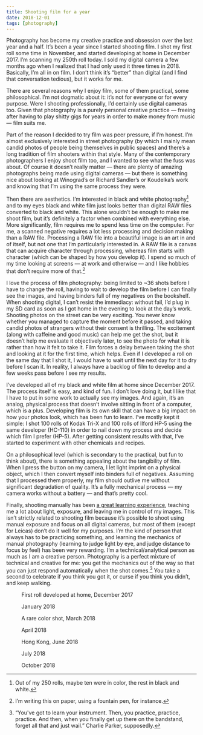 ```yaml
---
title: Shooting film for a year
date: 2018-12-01
tags: [photography]
---
```

Photography has become my creative practice and obsession over the last year
and a half. It’s been a year since I started shooting
film. I shot my first roll some time in November, and started developing at
home in December 2017. I’m scanning my 250th roll today. I sold my digital
camera a few months ago when I realized that I had only used it three times in
2018. Basically, I’m all in on film. I don’t think it’s “better” than digital
(and I find that conversation tedious), but it works for me.

There are several reasons why I enjoy film, some of them practical, some
philosophical. I’m not dogmatic about it: it’s not for everyone or for
every purpose. Were I shooting professionally, I’d certainly use digital
cameras too. Given that photography is a purely personal creative
practice — freeing after having to play shitty gigs for years in order to
make money from music — film suits me.

Part of the reason I decided to try film was peer pressure, if I’m
honest. I’m almost exclusively interested in street photography (by which
I mainly mean candid photos of people being themselves in public
spaces) and there’s a long tradition of film shooters within that
style. Many of the contemporary photographers I enjoy shoot film too, and
I wanted to see what the fuss was about. Of course it doesn’t really
matter — there are plenty of amazing photographs being made using digital
cameras — but there is something nice about looking at Winograd’s or
Richard Sandler’s or Koudelka’s work and knowing that I’m using the same
process they were. 

Then there are aesthetics. I’m interested in black and white
photography[^1] and to my eyes black and white film just looks better
than digital RAW files converted to black and white. This alone
wouldn’t be enough to make me shoot film, but it’s definitely a factor
when combined with everything else. More significantly, film requires me
to spend less time on the computer. For me, a scanned negative requires
a lot less processing and decision making than a RAW file. Processing
a RAW file into a beautiful image is an art in and of itself, but not one
that I’m particularly interested in. A RAW file is a canvas that can
acquire character through processing, whereas film starts with character
(which can be shaped by how you develop it). I spend so much of my time
looking at screens — at work and otherwise — and I like hobbies that
don’t require more of that.[^2]

I love the process of film photography: being limited to ~36 shots before
I have to change the roll, having to wait to develop the film before
I can finally see the images,  and having binders full of my negatives on
the bookshelf. When shooting digital, I can’t resist the immediacy:
without fail, I’d plug in my SD card as soon as I got home in the evening
to look at the day’s work. Shooting photos on the street can be very
exciting. You never know whether you managed to capture the moment before
it passed, and taking candid photos of strangers without their consent is
thrilling. The excitement  (along with caffeine and good music) can help
me get the shot, but it doesn’t help me evaluate it objectively later, to
see the photo for what it is rather than how it felt to take it. Film
forces a delay between taking the shot and looking at it for the first
time, which helps. Even if I developed a roll on the same day that I shot
it, I would have to wait until the next day for it to dry before I scan
it. In reality, I always have a backlog of film to develop and a few
weeks pass before I see my results. 

I’ve developed all of my black and white film at home since December
2017. The process itself is easy, and kind of fun. I don’t love doing it,
but I like that I have to put in some work to actually see my
images. And again, it’s an analog, physical process that doesn’t
involve sitting in front of a computer, which is a plus. Developing
film is its own skill that can have a big impact on how your photos
look, which has been fun to learn. I’ve mostly kept it simple:
I shot 100 rolls of Kodak Tri-X and 100 rolls of Ilford HP-5 using
the same developer (HC-110) in order to nail down my process and
decide which film I prefer (HP-5). After getting consistent results
with that, I’ve started to experiment with other chemicals and
recipes.

On a philosophical level (which is secondary to the practical, but
fun to think about), there is something appealing about the
tangibility of film. When I press the button on my camera, I let
light imprint on a physical object, which I then convert myself
into binders full of negatives. Assuming that I processed them
properly, my film should outlive me without significant degradation
of quality. It’s a fully mechanical process — my camera works
without a battery — and that’s pretty cool. 

Finally, shooting manually has been [a great learning
experience](https://theonlinephotographer.typepad.com/the_online_photographer/2009/05/a-leica-year.html), teaching
me a lot about light, exposure, and leaving me in control of my
images. This isn’t strictly related to shooting film because it’s
possible to shoot using manual exposure and focus on all digital
cameras, but most of them (except for Leicas) don’t do it well for
my purposes. I’m the kind of person that always has to be
practicing something, and learning the mechanics of manual
photography (learning to judge light by eye, and judge distance to
focus by feel) has been very rewarding. I’m a technical/analytical
person as much as I am a creative person. Photography is a perfect
mixture of technical and creative for me: you get the mechanics out
of the way so that you can just respond  automatically when the
shot comes.[^3] You take a second to celebrate if you think you got
it, or curse if you think you didn’t, and keep walking. 

<div class="featured">
  <figure class="half">
    <img src="2018-12-01-shooting-film-for-a-year/1.jpg" alt="">
    <figcaption>First roll developed at home, December 2017</figcaption>
  </figure>
  <figure class="half">
    <img src="2018-12-01-shooting-film-for-a-year/2.jpg" alt="">
    <figcaption>January 2018</figcaption>
  </figure>
  <figure class="half">
    <img src="2018-12-01-shooting-film-for-a-year/3.jpg" alt="">
    <figcaption>A rare color shot, March 2018</figcaption>
  </figure>
  <figure class="half">
    <img src="2018-12-01-shooting-film-for-a-year/4.jpg" alt="">
    <figcaption>April 2018</figcaption>
  </figure>
  <figure class="half">
    <img src="2018-12-01-shooting-film-for-a-year/5.jpg" alt="">
    <figcaption>Hong Kong, June 2018</figcaption>
  </figure>
  <figure class="half">
    <img src="2018-12-01-shooting-film-for-a-year/6.jpg" alt="">
    <figcaption>July 2018</figcaption>
  </figure>
  <figure class="half">
    <img src="2018-12-01-shooting-film-for-a-year/7.jpg" alt="">
    <figcaption>October 2018</figcaption>
  </figure>
</div>

[^1]: Out of my 250 rolls, maybe ten were in color, the rest in black and white.

[^2]: I’m writing this on paper, using a fountain pen, for instance.

[^3]: “You've got to learn your instrument. Then, you practice, practice, practice. And then, when you finally get up there on the bandstand, forget all that and just wail.” Charlie Parker, supposedly.
